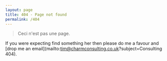 ```yaml
---
layout: page
title: 404 - Page not found
permalink: /404
---
```


> Ceci n'est pas une page.

If you were expecting find something her then please do me a favour and [drop me an email](mailto:tim@charmconsulting.co.uk?subject=Consulting 404).
